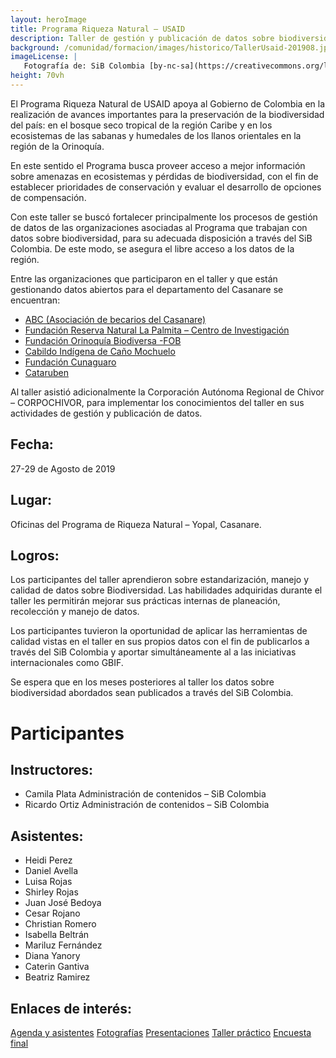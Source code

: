 ```yaml
---
layout: heroImage
title: Programa Riqueza Natural – USAID
description: Taller de gestión y publicación de datos sobre biodiversidad
background: /comunidad/formacion/images/historico/TallerUsaid-201908.jpg
imageLicense: |
   Fotografía de: SiB Colombia [by-nc-sa](https://creativecommons.org/licenses/by-nc-sa/3.0/) 
height: 70vh
---
```


El Programa Riqueza Natural de USAID apoya al Gobierno de Colombia en la realización de avances importantes para la preservación de la biodiversidad del país: en el bosque seco tropical de la región Caribe y en los ecosistemas de las sabanas y humedales de los llanos orientales en la región de la Orinoquía. 

En este sentido el Programa busca proveer acceso a mejor información sobre amenazas en ecosistemas y pérdidas de biodiversidad, con el fin de establecer prioridades de conservación y evaluar el desarrollo de opciones de compensación.

Con este taller se buscó fortalecer principalmente los procesos de gestión de datos de las organizaciones asociadas al Programa que trabajan con datos sobre biodiversidad, para su adecuada disposición a través del SiB Colombia. De este modo, se asegura el libre acceso a los datos de la región.

Entre las organizaciones que participaron en el taller y que están gestionando datos abiertos para el departamento del Casanare se encuentran:

- [ABC (Asociación de becarios del Casanare)](https://www.gbif.org/publisher/c803f6f5-2c6a-4b41-8c15-768d48ef1c8c)
- [Fundación Reserva Natural La Palmita – Centro de Investigación](https://www.gbif.org/publisher/fb92ab7b-65fe-4353-9c4b-99ee81c91feb)
- [Fundación Orinoquía Biodiversa -FOB](https://www.gbif.org/publisher/111b5370-2936-4e4e-a772-7d681a7127c1)
- [Cabildo Indígena de Caño Mochuelo](https://www.gbif.org/publisher/047b1f0f-596f-4c0c-b633-ef92c4bfd990)
- [Fundación Cunaguaro](https://www.gbif.org/publisher/827fad55-4521-496e-949c-28e3b0428765)
- [Cataruben](https://www.cataruben.org/es/nosotros/)

Al taller asistió adicionalmente la Corporación Autónoma Regional de Chivor – CORPOCHIVOR, para implementar los conocimientos del taller en sus actividades de gestión y publicación de datos.

## Fecha:
27-29 de Agosto de 2019

## Lugar:
Oficinas del Programa de Riqueza Natural – Yopal, Casanare.

## Logros:
Los participantes del taller aprendieron sobre estandarización, manejo y calidad de datos sobre Biodiversidad. Las habilidades adquiridas durante el taller les permitirán mejorar sus prácticas internas de planeación, recolección y manejo de datos.

Los participantes tuvieron la oportunidad de aplicar las herramientas de calidad vistas en el taller en sus propios datos con el fin de publicarlos a través del SiB Colombia y aportar simultáneamente al a las iniciativas internacionales como GBIF.

Se espera que en los meses posteriores al taller los datos sobre biodiversidad abordados sean publicados a través del SiB Colombia.

# Participantes
## Instructores:
- Camila Plata
Administración de contenidos – SiB Colombia
- Ricardo Ortiz
Administración de contenidos – SiB Colombia

## Asistentes:
- Heidi Perez
- Daniel Avella
- Luisa Rojas
- Shirley Rojas
- Juan José Bedoya
- Cesar Rojano
- Christian Romero
- Isabella Beltrán
- Mariluz Fernández
- Diana Yanory
- Caterin Gantiva
- Beatriz Ramirez

## Enlaces de interés:

[Agenda y asistentes](https://drive.google.com/drive/folders/1zUdvzFFygZAsKKd_FwgafE-a2lb3hZDF?usp=sharing)
[Fotografías](https://drive.google.com/drive/folders/1yRkdTnjrz9P53-gN-vx2Vfunn7g_glw9?usp=sharing)
[Presentaciones](https://drive.google.com/drive/folders/1ZRWe0a4H-tcBvK90ux8RzoaYVnLSo9m8?usp=sharing)
[Taller práctico](https://drive.google.com/drive/folders/1PQHC9mZ5iEpSU9hRoqt-oJcxVxRKoTDI?usp=sharing)
[Encuesta final](https://drive.google.com/open?id=1Otg1lNBPc50ycjBSzFyWjvCAHVbz8Alf)
